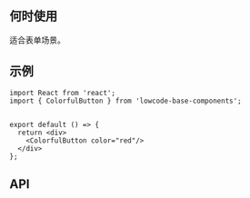 ## 何时使用

适合表单场景。

## 示例

```tsx
import React from 'react';
import { ColorfulButton } from 'lowcode-base-components';


export default () => {
  return <div>
    <ColorfulButton color="red"/>
  </div>
};
```

## API

<API hideTitle  src="@/components/colorful-button/colorful-button.tsx" />
